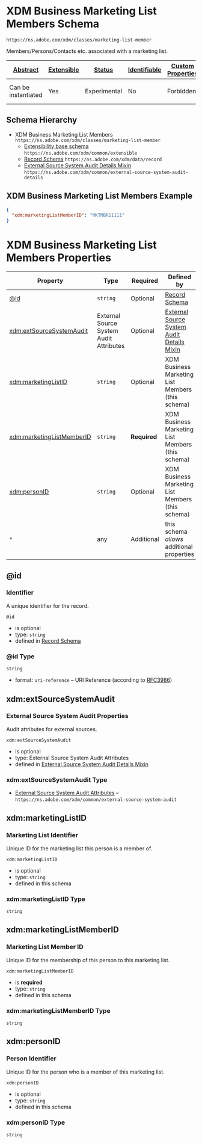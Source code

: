 
# XDM Business Marketing List Members Schema

```
https://ns.adobe.com/xdm/classes/marketing-list-member
```

Members/Persons/Contacts etc. associated with a marketing list.

| [Abstract](../../../abstract.md) | [Extensible](../../../extensions.md) | [Status](../../../status.md) | [Identifiable](../../../id.md) | [Custom Properties](../../../extensions.md) | [Additional Properties](../../../extensions.md) | Defined In |
|----------------------------------|--------------------------------------|------------------------------|--------------------------------|---------------------------------------------|-------------------------------------------------|------------|
| Can be instantiated | Yes | Experimental | No | Forbidden | Permitted | [classes/b2b/marketing-list-member.schema.json](classes/b2b/marketing-list-member.schema.json) |
## Schema Hierarchy

* XDM Business Marketing List Members `https://ns.adobe.com/xdm/classes/marketing-list-member`
  * [Extensibility base schema](../../datatypes/extensible.schema.md) `https://ns.adobe.com/xdm/common/extensible`
  * [Record Schema](../../behaviors/record.schema.md) `https://ns.adobe.com/xdm/data/record`
  * [External Source System Audit Details Mixin](../../mixins/shared/external-source-system-audit-details.schema.md) `https://ns.adobe.com/xdm/common/external-source-system-audit-details`


## XDM Business Marketing List Members Example
```json
{
  "xdm:marketingListMemberID": "MKTMBR11111"
}
```

# XDM Business Marketing List Members Properties

| Property | Type | Required | Defined by |
|----------|------|----------|------------|
| [@id](#id) | `string` | Optional | [Record Schema](../../behaviors/record.schema.md#id) |
| [xdm:extSourceSystemAudit](#xdmextsourcesystemaudit) | External Source System Audit Attributes | Optional | [External Source System Audit Details Mixin](../../mixins/shared/external-source-system-audit-details.schema.md#xdmextsourcesystemaudit) |
| [xdm:marketingListID](#xdmmarketinglistid) | `string` | Optional | XDM Business Marketing List Members (this schema) |
| [xdm:marketingListMemberID](#xdmmarketinglistmemberid) | `string` | **Required** | XDM Business Marketing List Members (this schema) |
| [xdm:personID](#xdmpersonid) | `string` | Optional | XDM Business Marketing List Members (this schema) |
| `*` | any | Additional | this schema *allows* additional properties |

## @id
### Identifier

A unique identifier for the record.

`@id`
* is optional
* type: `string`
* defined in [Record Schema](../../behaviors/record.schema.md#id)

### @id Type


`string`
* format: `uri-reference` – URI Reference (according to [RFC3986](https://tools.ietf.org/html/rfc3986))






## xdm:extSourceSystemAudit
### External Source System Audit Properties

Audit attributes for external sources.

`xdm:extSourceSystemAudit`
* is optional
* type: External Source System Audit Attributes
* defined in [External Source System Audit Details Mixin](../../mixins/shared/external-source-system-audit-details.schema.md#xdmextsourcesystemaudit)

### xdm:extSourceSystemAudit Type


* [External Source System Audit Attributes](../../datatypes/auditing/external-source-system-audit.schema.md) – `https://ns.adobe.com/xdm/common/external-source-system-audit`





## xdm:marketingListID
### Marketing List Identifier

Unique ID for the marketing list this person is a member of.

`xdm:marketingListID`
* is optional
* type: `string`
* defined in this schema

### xdm:marketingListID Type


`string`






## xdm:marketingListMemberID
### Marketing List Member ID

Unique ID for the membership of this person to this marketing list.

`xdm:marketingListMemberID`
* is **required**
* type: `string`
* defined in this schema

### xdm:marketingListMemberID Type


`string`






## xdm:personID
### Person Identifier

Unique ID for the person who is a member of this marketing list.

`xdm:personID`
* is optional
* type: `string`
* defined in this schema

### xdm:personID Type


`string`





